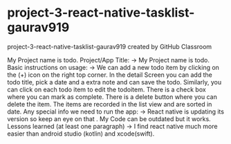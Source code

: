 # project-3-react-native-tasklist-gaurav919
project-3-react-native-tasklist-gaurav919 created by GitHub Classroom

My Project name is todo.
Project/App Title:
-> My Project name is todo.
Basic instructions on usage:
-> We can add a new todo item by clicking on the (+) icon on the right top corner. In the detail Screen you can add the todo title, pick a date and a extra note and can save the todo. Similarly, you can click on each todo item to edit the todoitem.
There is a check box where you can mark as complete. There is a delete button where you can delete the item.
The items are recorded in the list view and are sorted in date.
Any special info we need to run the app:
-> React native is updating its version so keep an eye on that . My Code can be outdated but it works.
Lessons learned (at least one paragraph)
-> I find react native  much more easier than android studio (kotlin) and xcode(swift).

